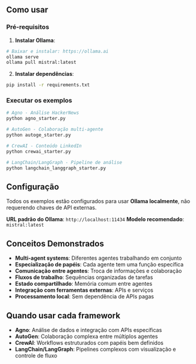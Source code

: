 ## Como usar

### Pré-requisitos

1. **Instalar Ollama**:
```bash
# Baixar e instalar: https://ollama.ai
ollama serve
ollama pull mistral:latest
```

2. **Instalar dependências**:
```bash
pip install -r requirements.txt
```

### Executar os exemplos
```bash
# Agno - Análise HackerNews
python agno_starter.py

# AutoGen - Colaboração multi-agente
python autoge_starter.py

# CrewAI - Conteúdo LinkedIn
python crewai_starter.py

# LangChain/LangGraph - Pipeline de análise
python langchain_langgraph_starter.py
```

## Configuração
Todos os exemplos estão configurados para usar **Ollama localmente**, não requerendo chaves de API externas.

**URL padrão do Ollama**: `http://localhost:11434`
**Modelo recomendado**: `mistral:latest`

## Conceitos Demonstrados
- **Multi-agent systems**: Diferentes agentes trabalhando em conjunto
- **Especialização de papéis**: Cada agente tem uma função específica
- **Comunicação entre agentes**: Troca de informações e colaboração
- **Fluxos de trabalho**: Sequências organizadas de tarefas
- **Estado compartilhado**: Memória comum entre agentes
- **Integração com ferramentas externas**: APIs e serviços
- **Processamento local**: Sem dependência de APIs pagas

## Quando usar cada framework
- **Agno**: Análise de dados e integração com APIs específicas
- **AutoGen**: Colaboração complexa entre múltiplos agentes
- **CrewAI**: Workflows estruturados com papéis bem definidos
- **LangChain/LangGraph**: Pipelines complexos com visualização e controle de fluxo
